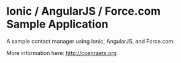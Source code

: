 # Ionic / AngularJS / Force.com  Sample Application #

A sample contact manager using Ionic, AngularJS, and Force.com.

More information here: http://coenraets.org
